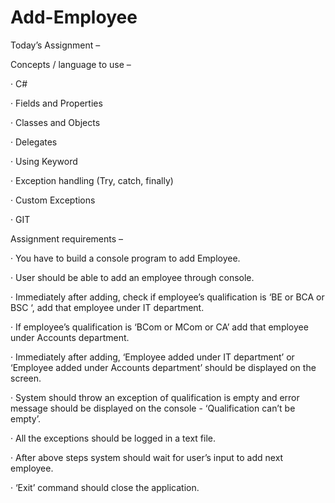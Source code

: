 # Add-Employee

Today’s Assignment –

 

Concepts / language to use –

·         C#

·         Fields and Properties

·         Classes and Objects

·         Delegates

·         Using Keyword

·         Exception handling (Try, catch, finally)

·         Custom Exceptions

·         GIT

 

Assignment requirements –

·         You have to build a console program to add Employee.

·         User should be able to add an employee through console.

·         Immediately after adding, check if employee’s qualification is ‘BE or BCA or BSC ‘, add that employee under IT department.

·         If employee’s qualification is ‘BCom or MCom or CA’ add that employee under Accounts department.

·         Immediately after adding, ‘Employee added under IT department’ or ‘Employee added under Accounts department’ should be displayed on the screen.

·         System should throw an exception of qualification is empty and error message should be displayed on the console -  ‘Qualification can’t be empty’.

·         All the exceptions should be logged in a text file.

·         After above steps system should wait for user’s input to add next employee.

·         ‘Exit’ command should close the application.
